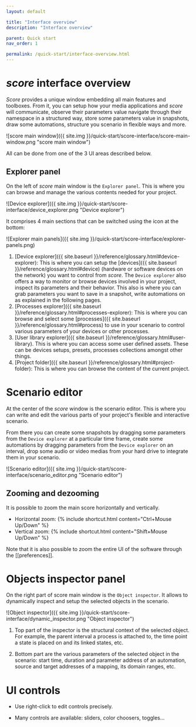 ```yaml
---
layout: default

title: "Interface overview"
description: "Interface overview"

parent: Quick start
nav_order: 1

permalink: /quick-start/interface-overview.html
---
```


# *score* interface overview

*Score* provides a unique window embedding all main features and toolboxes. From it, you can setup how your media applications and *score* will communicate, observe their parameters value navigate through their namespace in a structured way, store some parameters value in snapshots, draw some automations, structure you scenario in flexible ways and more.

![score main window]({{ site.img }}/quick-start/score-interface/score-main-window.png "score main window")

All can be done from one of the 3 UI areas described below.

## Explorer panel

On the left of *score* main window is the `Explorer panel`. This is where you can browse and manage the various contents needed for your project.

![Device explorer]({{ site.img }}/quick-start/score-interface/device_explorer.png "Device explorer")

It comprises 4 main sections that can be switched using the icon at the bottom:

![Explorer main panels]({{ site.img }}/quick-start/score-interface/explorer-panels.png)

1. [Device explorer]({{ site.baseurl }}/reference/glossary.html#device-explorer): This is where you can setup the [devices]({{ site.baseurl }}/reference/glossary.html#device) (hardware or software devices on the network) you want to control from *score*.
  The `Device explorer` also offers a way to monitor or browse devices involved in your project, inspect its parameters and their behavior.
  This also is where you can grab parameters you want to save in a snapshot, write automations on as explained in the following pages.
2. [Processes explorer]({{ site.baseurl }}/reference/glossary.html#processes-explorer): This is where you can browse and select some [processes]({{ site.baseurl }}/reference/glossary.html#process) to use in your scenario to control various parameters of your devices or other processes.
3. [User library explorer]({{ site.baseurl }}/reference/glossary.html#user-library). This is where you can access some user defined assets. These can be devices setups, presets, processes collections amongst other things.
4. [Project folder]({{ site.baseurl }}/reference/glossary.html#project-folder): This is where you can browse the content of the current project.


# Scenario editor

At the center of the *score* window is the scenario editor. 
This is where you can write and edit the various parts of your project's flexible and interactive scenario.

From there you can create some snapshots by dragging some parameters from the `Device explorer` at a particular time frame, create some automations by dragging parameters from the `Device explorer` on an interval, drop some audio or video medias from your hard drive to integrate them in your scenario.

![Scenario editor]({{ site.img }}/quick-start/score-interface/scenario_editor.png "Scenario editor")

## Zooming and dezooming

It is possible to zoom the main score horizontally and vertically.

- Horizontal zoom: {% include shortcut.html content="Ctrl+Mouse Up/Down" %}
- Vertical zoom: {% include shortcut.html content="Shift+Mouse Up/Down" %}

Note that it is also possible to zoom the entire UI of the software through the [[preferences]].

# Objects inspector panel

On the right part of score main window is the `Object inspector`. It allows to dynamically inspect and setup the selected objects in the scenario.

![Object inspector]({{ site.img }}/quick-start/score-interface/dynamic_inspector.png "Object inspector")

1. Top part of the inspector is the structural context of the selected object. For example, the parent interval a process is attached to, the time point a state is placed on and its linked states, etc.

2. Bottom part are the various parameters of the selected object in the scenario: start time, duration and parameter address of an automation, source and target addresses of a mapping, its domain ranges, etc.


# UI controls

* Use right-click to edit controls precisely.

* Many controls are available: sliders, color choosers, toggles...
